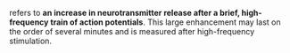 refers to **an increase in neurotransmitter release after a brief, high-frequency train of action potentials**. This large enhancement may last on the order of several minutes and is measured after high-frequency stimulation.